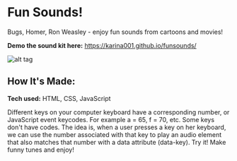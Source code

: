 # Fun Sounds!
Bugs, Homer, Ron Weasley - enjoy fun sounds from cartoons and movies!

**Demo the sound kit here:** https://karina001.github.io/funsounds/

![alt tag](https://github.com/karina001/drums/blob/master/Screen%20Shot%202018-09-11%20at%202.41.04%20AM.png)

## How It's Made:

**Tech used:** HTML, CSS, JavaScript

Different keys on your computer keyboard have a corresponding number, or JavaScript event keycodes. For example a = 65, f = 70, etc. Some keys don't have codes. The idea is, when a user presses a key on her keyboard, we can use the number associated with that key to play an audio element that also matches that number with a data attribute (data-key). Try it! Make funny tunes and enjoy!
